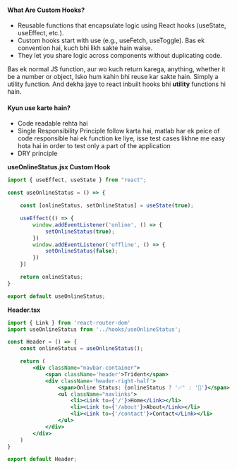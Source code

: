 #### What Are Custom Hooks?
- Reusable functions that encapsulate logic using React hooks (useState, useEffect, etc.).
- Custom hooks start with use (e.g., useFetch, useToggle). Bas ek convention hai, kuch bhi likh sakte hain waise.
- They let you share logic across components without duplicating code.

Bas ek normal JS function, aur wo kuch return karega, anything, whether it be a number or object, Isko hum kahin bhi reuse kar sakte hain. Simply a utility function. And dekha jaye to react inbuilt hooks bhi **utility** functions hi hain.

#### Kyun use karte hain?
- Code readable rehta hai
- Single Responsibility Principle follow karta hai, matlab har ek peice of code responsible hai ek function ke liye, isse test cases likhne me easy hota hai in order to test only a part of the application
- DRY principle

**useOnlineStatus.jsx Custom Hook**
```jsx
import { useEffect, useState } from "react";

const useOnlineStatus = () => {

    const [onlineStatus, setOnlineStatus] = useState(true);

    useEffect(() => {
        window.addEventListener('online', () => {
            setOnlineStatus(true);
        })
        window.addEventListener('offline', () => {
            setOnlineStatus(false);
        })
    })

    return onlineStatus;
}

export default useOnlineStatus;
```

**Header.tsx**
```jsx
import { Link } from 'react-router-dom'
import useOnlineStatus from '../hooks/useOnlineStatus';

const Header = () => {
    const onlineStatus = useOnlineStatus();

    return (
        <div className="navbar-container">
            <span className='header'>Trident</span>
            <div className='header-right-half'>
                <span>Online Status: {onlineStatus ? '✅' : '🔴'}</span>
                <ul className="navlinks">
                    <li><Link to={'/'}>Home</Link></li>
                    <li><Link to={'/about'}>About</Link></li>
                    <li><Link to={'/contact'}>Contact</Link></li>
                </ul>
            </div>
        </div>
    )
}

export default Header;
```
